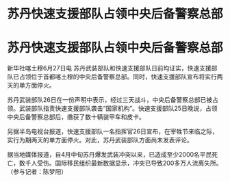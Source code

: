 # 苏丹快速支援部队占领中央后备警察总部

# 苏丹快速支援部队占领中央后备警察总部

新华社喀土穆6月27日电
苏丹武装部队和快速支援部队日前均证实，快速支援部队已占领位于首都喀土穆的中央后备警察总部。同时，快速支援部队宣布将实行两天的单方面停火。

苏丹武装部队26日在一份声明中表示，经过三天战斗，中央后备警察总部已被占领。武装部队指责快速支援部队袭击“国家机构”。快速支援部队25日晚说，占领中央后备警察总部后，缴获了数十辆装甲车和皮卡。

另据半岛电视台报道，快速支援部队一名指挥官26日宣布，在宰牲节来临之际，实行为期两天的单方面停火。对此，苏丹武装部队方面尚未发表评论。

据当地媒体报道，自4月中旬苏丹爆发武装冲突以来，已造成至少2000名平民死亡，数千人受伤。国际移民组织最新数据显示，冲突已导致200多万人流离失所。（参与记者：陈梦阳）

